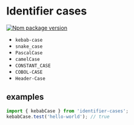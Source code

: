 # Identifier cases

[![Npm package version](https://flat.badgen.net/npm/v/@zimtsui/identifier-cases)](https://www.npmjs.com/package/@zimtsui/identifier-cases)

- `kebab-case`
- `snake_case`
- `PascalCase`
- `camelCase`
- `CONSTANT_CASE`
- `COBOL-CASE`
- `Header-Case`

## examples

```ts
import { kebabCase } from 'identifier-cases';
kebabCase.test('hello-world'); // true
```
